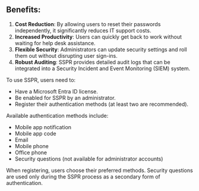## Benefits:
1. **Cost Reduction**: By allowing users to reset their passwords independently, it significantly reduces IT support costs.
2. **Increased Productivity**: Users can quickly get back to work without waiting for help desk assistance.
3. **Flexible Security**: Administrators can update security settings and roll them out without disrupting user sign-ins.
4. **Robust Auditing**: SSPR provides detailed audit logs that can be integrated into a Security Incident and Event Monitoring (SIEM) system.

To use SSPR, users need to:
- Have a Microsoft Entra ID license.
- Be enabled for SSPR by an administrator.
- Register their authentication methods (at least two are recommended).

Available authentication methods include:
- Mobile app notification
- Mobile app code
- Email
- Mobile phone
- Office phone
- Security questions (not available for administrator accounts)

When registering, users choose their preferred methods. Security questions are used only during the SSPR process as a secondary form of authentication.